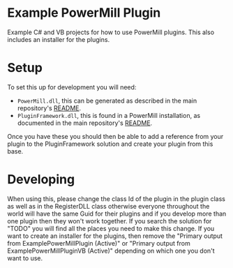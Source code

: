 # Example PowerMill Plugin
Example C# and VB projects for how to use PowerMill plugins.  This also includes an installer for the plugins.

# Setup
To set this up for development you will need:

- `PowerMill.dll`, this can be generated as described in the main repository's [README](/README.md).
- `PluginFramework.dll`, this is found in a PowerMill installation, as documented in the main repository's [README](/README.md).

Once you have these you should then be able to add a reference from your plugin to the PluginFramework solution and create your plugin from this base.

# Developing
When using this, please change the class Id of the plugin in the plugin class as well as in the RegisterDLL class otherwise everyone throughout the world will have the same Guid for their plugins and if you develop more than one plugin then they won't work together.
If you search the solution for "TODO" you will find all the places you need to make this change.
If you want to create an installer for the plugins, then remove the "Primary output from ExamplePowerMillPlugin (Active)" or "Primary output from ExamplePowerMillPluginVB (Active)" depending on which one you don't want to use.
